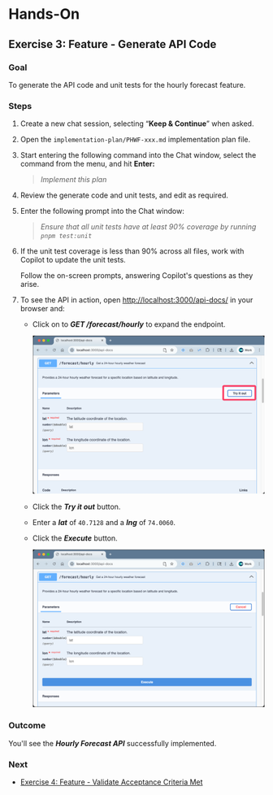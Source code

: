 # Hands-On

## Exercise 3: Feature - Generate API Code

### **Goal**

To generate the API code and unit tests for the hourly forecast feature.
 

### **Steps**

1. Create a new chat session, selecting “**Keep & Continue**” when asked.

2. Open the `implementation-plan/PHWF-xxx.md` implementation plan file.

3. Start entering the following command into the Chat window, select the command from the menu, and hit **Enter:**  
   > _Implement this plan_

4. Review the generate code and unit tests, and edit as required.

5. Enter the following prompt into the Chat window:

   > _Ensure that all unit tests have at least 90% coverage by running `pnpm test:unit`_

6. If the unit test coverage is less than 90% across all files, work with Copilot to update the unit tests.

   Follow the on-screen prompts, answering Copilot's questions as they arise.

7. To see the API in action, open [http://localhost:3000/api-docs/](http://localhost:3000/api-docs/) in your browser and:
   - Click on to _**GET /forecast/hourly**_ to expand the endpoint.

      ![API Endpoint](img/api-docs_1.png)

   - Click the _**Try it out**_ button.

   - Enter a _**lat**_ of `40.7128` and a _**lng**_ of `74.0060`.

   - Click the _**Execute**_ button.

      ![API Endpoint](img/api-docs_2.png)


### **Outcome**

You'll see the _**Hourly Forecast API**_ successfully implemented.
 

### **Next**

* [Exercise 4: Feature - Validate Acceptance Criteria Met](exercise-4_validate-acceptance-criteria-met.md)


